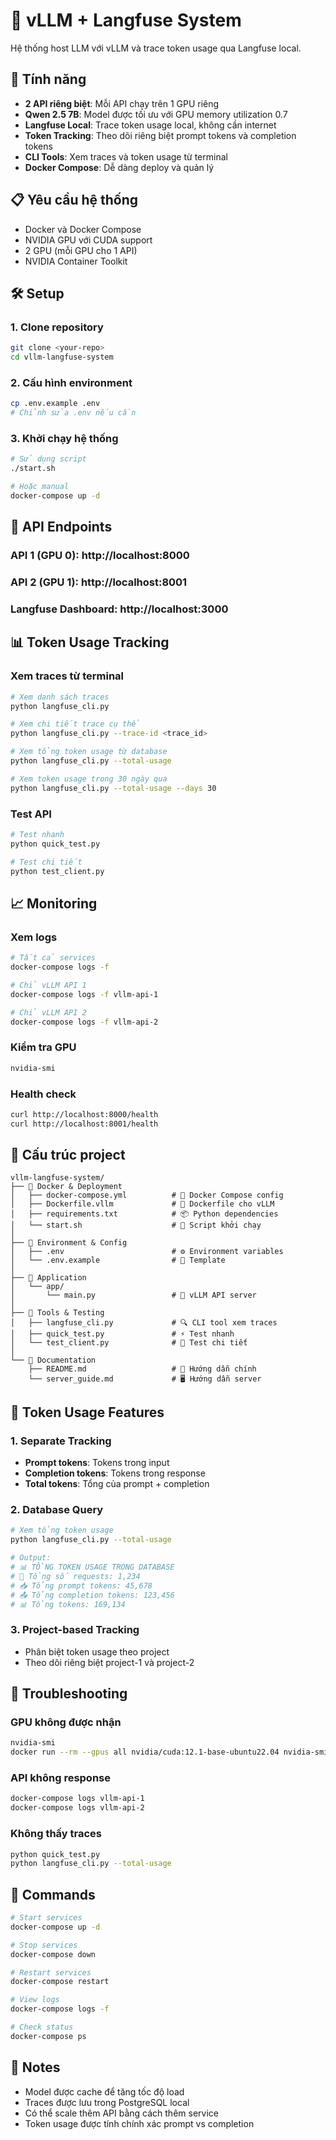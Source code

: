 # 🚀 vLLM + Langfuse System

Hệ thống host LLM với vLLM và trace token usage qua Langfuse local.

## 🎯 Tính năng

- **2 API riêng biệt**: Mỗi API chạy trên 1 GPU riêng
- **Qwen 2.5 7B**: Model được tối ưu với GPU memory utilization 0.7
- **Langfuse Local**: Trace token usage local, không cần internet
- **Token Tracking**: Theo dõi riêng biệt prompt tokens và completion tokens
- **CLI Tools**: Xem traces và token usage từ terminal
- **Docker Compose**: Dễ dàng deploy và quản lý

## 📋 Yêu cầu hệ thống

- Docker và Docker Compose
- NVIDIA GPU với CUDA support
- 2 GPU (mỗi GPU cho 1 API)
- NVIDIA Container Toolkit

## 🛠️ Setup

### 1. Clone repository

```bash
git clone <your-repo>
cd vllm-langfuse-system
```

### 2. Cấu hình environment

```bash
cp .env.example .env
# Chỉnh sửa .env nếu cần
```

### 3. Khởi chạy hệ thống

```bash
# Sử dụng script
./start.sh

# Hoặc manual
docker-compose up -d
```

## 🔗 API Endpoints

### API 1 (GPU 0): http://localhost:8000

### API 2 (GPU 1): http://localhost:8001

### Langfuse Dashboard: http://localhost:3000

## 📊 Token Usage Tracking

### Xem traces từ terminal

```bash
# Xem danh sách traces
python langfuse_cli.py

# Xem chi tiết trace cụ thể
python langfuse_cli.py --trace-id <trace_id>

# Xem tổng token usage từ database
python langfuse_cli.py --total-usage

# Xem token usage trong 30 ngày qua
python langfuse_cli.py --total-usage --days 30
```

### Test API

```bash
# Test nhanh
python quick_test.py

# Test chi tiết
python test_client.py
```

## 📈 Monitoring

### Xem logs

```bash
# Tất cả services
docker-compose logs -f

# Chỉ vLLM API 1
docker-compose logs -f vllm-api-1

# Chỉ vLLM API 2
docker-compose logs -f vllm-api-2
```

### Kiểm tra GPU

```bash
nvidia-smi
```

### Health check

```bash
curl http://localhost:8000/health
curl http://localhost:8001/health
```

## 📁 Cấu trúc project

```
vllm-langfuse-system/
├── 📁 Docker & Deployment
│   ├── docker-compose.yml          # 🐳 Docker Compose config
│   ├── Dockerfile.vllm             # 🐳 Dockerfile cho vLLM
│   ├── requirements.txt            # 📦 Python dependencies
│   └── start.sh                    # 🚀 Script khởi chạy
│
├── 📁 Environment & Config
│   ├── .env                        # ⚙️ Environment variables
│   └── .env.example                # 📝 Template
│
├── 📁 Application
│   └── app/
│       └── main.py                 # 🐍 vLLM API server
│
├── 📁 Tools & Testing
│   ├── langfuse_cli.py             # 🔍 CLI tool xem traces
│   ├── quick_test.py               # ⚡ Test nhanh
│   └── test_client.py              # 🧪 Test chi tiết
│
└── 📁 Documentation
    ├── README.md                   # 📖 Hướng dẫn chính
    └── server_guide.md             # 🖥️ Hướng dẫn server
```

## 🎯 Token Usage Features

### 1. **Separate Tracking**

- **Prompt tokens**: Tokens trong input
- **Completion tokens**: Tokens trong response
- **Total tokens**: Tổng của prompt + completion

### 2. **Database Query**

```bash
# Xem tổng token usage
python langfuse_cli.py --total-usage

# Output:
# 📊 TỔNG TOKEN USAGE TRONG DATABASE
# 🔢 Tổng số requests: 1,234
# 📥 Tổng prompt tokens: 45,678
# 📤 Tổng completion tokens: 123,456
# 📊 Tổng tokens: 169,134
```

### 3. **Project-based Tracking**

- Phân biệt token usage theo project
- Theo dõi riêng biệt project-1 và project-2

## 🚨 Troubleshooting

### GPU không được nhận

```bash
nvidia-smi
docker run --rm --gpus all nvidia/cuda:12.1-base-ubuntu22.04 nvidia-smi
```

### API không response

```bash
docker-compose logs vllm-api-1
docker-compose logs vllm-api-2
```

### Không thấy traces

```bash
python quick_test.py
python langfuse_cli.py --total-usage
```

## 🔄 Commands

```bash
# Start services
docker-compose up -d

# Stop services
docker-compose down

# Restart services
docker-compose restart

# View logs
docker-compose logs -f

# Check status
docker-compose ps
```

## 📝 Notes

- Model được cache để tăng tốc độ load
- Traces được lưu trong PostgreSQL local
- Có thể scale thêm API bằng cách thêm service
- Token usage được tính chính xác prompt vs completion
